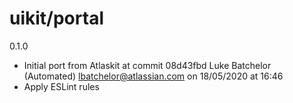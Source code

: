 # uikit/portal

0.1.0
- Initial port from Atlaskit at commit 08d43fbd Luke Batchelor (Automated) <lbatchelor@atlassian.com> on 18/05/2020 at 16:46
- Apply ESLint rules